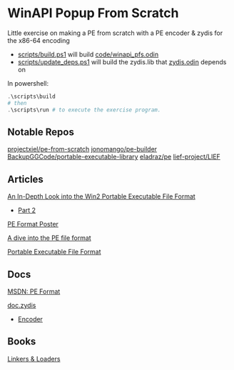 # WinAPI Popup From Scratch

Little exercise on making a PE from scratch with a PE encoder & zydis for the x86-64 encoding

* [scripts/build.ps1](./scripts/build.ps1) will build [code/winapi_pfs.odin](./code/winapi_pfs.odin)
* [scripts/update_deps.ps1](./scripts/update_deps.ps1) will build the zydis.lib that [zydis.odin](./code/zydis/zydis.odin) depends on

In powershell:

```ps1
.\scripts\build
# then
.\scripts\run # to execute the exercise program.
```

## Notable Repos

[projectxiel/pe-from-scratch](https://github.com/projectxiel/pe-from-scratch)
[jonomango/pe-builder](https://github.com/jonomango/pe-builder)
[BackupGGCode/portable-executable-library](https://github.com/BackupGGCode/portable-executable-library)
[eladraz/pe](https://github.com/eladraz/pe)
[lief-project/LIEF](https://github.com/lief-project/LIEF)

## Articles

[An In-Depth Look into the Win2 Portable Executable File Format](https://learn.microsoft.com/en-us/archive/msdn-magazine/2002/february/inside-windows-win32-portable-executable-file-format-in-detail)

* [Part 2](https://learn.microsoft.com/en-us/archive/msdn-magazine/2002/march/inside-windows-an-in-depth-look-into-the-win32-portable-executable-file-format-part-2)

[PE Format Poster](https://www.openrce.org/reference_library/files/reference/PE%20Format.pdf)

[A dive into the PE file format](https://0xrick.github.io/win-internals/pe1/)

[Portable Executable File Format](https://blog.kowalczyk.info/articles/pefileformat.html)

## Docs

[MSDN: PE Format](https://learn.microsoft.com/en-us/windows/win32/debug/pe-format?redirectedfrom=MSDN)

[doc.zydis](https://doc.zydis.re/v4.1.1/html/)

* [Encoder](https://doc.zydis.re/v4.1.1/html/group__encoder)

## Books

[Linkers & Loaders](https://linker.iecc.com)
